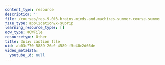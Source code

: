 ```yaml
---
content_type: resource
description: ''
file: /courses/res-9-003-brains-minds-and-machines-summer-course-summer-2015/ab03c770588926e94589f5e40e2d66de_pCyWp8R4zsA.srt
file_type: application/x-subrip
learning_resource_types: []
ocw_type: OCWFile
resourcetype: Other
title: 3play caption file
uid: ab03c770-5889-26e9-4589-f5e40e2d66de
video_metadata:
  youtube_id: null
---
```

